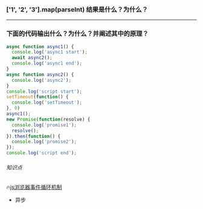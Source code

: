 ### ['1', '2', '3'].map(parseInt) 结果是什么？为什么？









---

### 下面的代码输出什么？为什么？并阐述其中的原理？

```js
async function async1() {
  console.log('async1 start');
  await async2();
  console.log('async1 end');
}
async function async2() {
  console.log('async2');
}
console.log('script start');
setTimeout(function() {
  console.log('setTimeout');
}, 0)
async1();
new Promise(function(resolve) {
  console.log('promise1');
  resolve();
}).then(function() {
  console.log('promise2');
});
console.log('script end');
```



###### 知识点

🔥[js浏览器事件循环机制](../Js事件循环机制.md)

- 异步